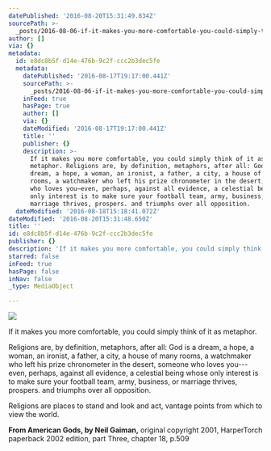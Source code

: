 ```yaml
---
datePublished: '2016-08-20T15:31:49.834Z'
sourcePath: >-
  _posts/2016-08-06-if-it-makes-you-more-comfortable-you-could-simply-think-of.md
author: []
via: {}
metadata:
  id: e8dc8b5f-d14e-476b-9c2f-ccc2b3dec5fe
  metadata:
    datePublished: '2016-08-17T19:17:00.441Z'
    sourcePath: >-
      _posts/2016-08-06-if-it-makes-you-more-comfortable-you-could-simply-think-of.md
    inFeed: true
    hasPage: true
    author: []
    via: {}
    dateModified: '2016-08-17T19:17:00.441Z'
    title: ''
    publisher: {}
    description: >-
      If it makes you more comfortable, you could simply think of it as
      metaphor. Religions are, by definition, metaphors, after all: God is a
      dream, a hope, a woman, an ironist, a father, a city, a house of many
      rooms, a watchmaker who left his prize chronometer in the desert, someone
      who loves you—even, perhaps, against all evidence, a celestial being whose
      only interest is to make sure your football team, army, business, or
      marriage thrives, prospers. and triumphs over all opposition.
  dateModified: '2016-08-18T15:18:41.072Z'
dateModified: '2016-08-20T15:31:48.650Z'
title: ''
id: e8dc8b5f-d14e-476b-9c2f-ccc2b3dec5fe
publisher: {}
description: 'If it makes you more comfortable, you could simply think of it as metaphor.'
starred: false
inFeed: true
hasPage: false
inNav: false
_type: MediaObject

---
```

![](https://the-grid-user-content.s3-us-west-2.amazonaws.com/f62910a7-03c3-45b6-b440-acbcf0bd85f6.jpg)

If it makes you more comfortable, you could simply think of it as metaphor.

Religions are, by definition, metaphors, after all: God is a dream, a hope, a woman, an ironist, a father, a city, a house of many rooms, a watchmaker who left his prize chronometer in the desert, someone who loves you---even, perhaps, against all evidence, a celestial being whose only interest is to make sure your football team, army, business, or marriage thrives, prospers. and triumphs over all opposition.

Religions are places to stand and look and act, vantage points from which to view the world.

**From American Gods, by Neil Gaiman,** original copyright 2001, HarperTorch paperback 2002 edition, part Three, chapter 18, p.509